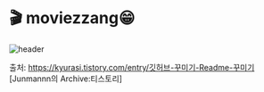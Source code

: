 # 	:clapper: moviezzang😁

![header](https://capsule-render.vercel.app/api?type=venom&color=0:8871e5,100:b678c4&height=300&section=header&text=MOVIEZZANG&fontSize=90)

출처: https://kyurasi.tistory.com/entry/깃허브-꾸미기-Readme-꾸미기 [Junmannn의 Archive:티스토리]
